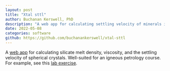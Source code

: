 ```yaml
---
layout: post
title: "Xtal sttl"
author: Buchanan Kerswell, PhD
description: "A web app for calculating settling velocity of minerals in silicate melts"
date: 2022-05-08
categories: software
github: https://github.com/buchanankerswell/xtal-sttl
---
```


A [web app](https://kerswell.shinyapps.io/xtal-sttl) for calculating silicate melt density, viscosity, and the settling velocity of spherical crystals. Well-suited for an igneous petrology course. For example, see this [lab exercise](https://github.com/buchanankerswell/xtal-sttl/blob/main/exercise.pdf).
